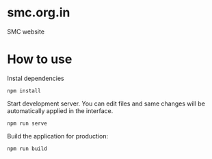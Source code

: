 # smc.org.in

SMC website


#  How to use

Instal dependencies

```
npm install
```

Start development server. You can edit files and same changes will be automatically applied in the interface.

```
npm run serve
```

Build the application for production:

```
npm run build
```